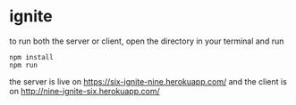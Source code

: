 # ignite
to run both the server or client, open the directory in your terminal and run
```
npm install
npm run
```
the server is live on https://six-ignite-nine.herokuapp.com/
and the client is on http://nine-ignite-six.herokuapp.com/
